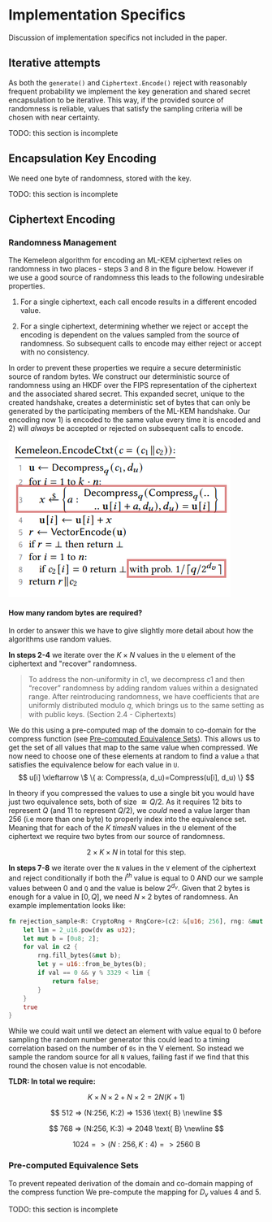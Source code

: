 # Implementation Specifics

Discussion of implementation specifics not included in the paper.

## Iterative attempts

As both the `generate()` and `Ciphertext.Encode()` reject with reasonably frequent probability we implement
the key generation and shared secret encapsulation to be iterative. This way, if the provided source of
randomness is reliable, values that satisfy the sampling criteria will be chosen with near certainty.

TODO: this section is incomplete

## Encapsulation Key Encoding

We need one byte of randomness, stored with the key.

TODO: this section is incomplete

## Ciphertext Encoding


### Randomness Management

The Kemeleon algorithm for encoding an ML-KEM ciphertext relies on randomness in two places - steps 3 and 8 in the figure
below. However if we use a good source of randomness this leads to the following undesirable properties.

1. For a single ciphertext, each call encode results in a different encoded value.

2. For a single ciphertext, determining whether we reject or accept the encoding is dependent on the values sampled from
the source of randomness. So subsequent calls to encode may either reject or accept with no consistency.

In order to prevent these properties we require a secure deterministic source of random bytes. We construct our
deterministic source of randomness using an HKDF over the FIPS representation of the ciphertext and the associated
shared secret. This expanded secret, unique to the created handshake, creates a deterministic set of bytes that can only
be generated by the participating members of the ML-KEM handshake. Our encoding now 1) is encoded to the same value
every time it is encoded and 2) will _always_ be accepted or rejected on subsequent calls to encode.

![Ciphertext Encoding steps requiring randomness](../../doc/Kemeleon.EncodeCiphertext.png)

#### How many random bytes are required?

In order to answer this we have to give slightly more detail about how the algorithms use random values.

**In steps 2-4** we iterate over the $K \times N$ values in the `U` element of the ciphertext and "recover"
randomness.

> To address the non-uniformity in c1, we decompress c1 and then “recover” randomness by adding random values within a
> designated range. After reintroducing randomness, we have coefficients that are uniformly distributed modulo 𝑞, which
> brings us to the same setting as with public keys. (Section 2.4 - Ciphertexts)

We do this using a pre-computed map of the domain to co-domain for the compress function (see
[Pre-computed Equivalence Sets](#pre-computed-equivalence-sets)). This allows us to get the set of all values that
map to the same value when compressed. We now need to choose one of these elements at random to find a value `a` that satisfies the equivalence below for each value in `U`.
$$
u[i] \xleftarrow \$ \{ a: Compress(a, d_u)=Compress(u[i], d_u) \}
$$

In theory if you compressed the values to use a single bit you would have just two equivalence sets, both of size $\cong
Q/2$. As it requires 12 bits to represent $Q$ (and 11 to represent $Q/2$), we _could_ need a value larger than 256 (i.e
more than one byte) to properly index into the equivalence set. Meaning that for each of the $K \ times N$ values in the
`U` element of the ciphertext we require two bytes from our source of randomness.

$$
2 \times K \times N \text{ in total for this step.}
$$


**In steps 7-8** we iterate over the `N` values in the `V` element of the ciphertext and reject conditionally if both
the $i^{th}$ value is equal to 0 AND our we sample values between 0 and `Q` and the value is below $2^{d_v}$.
Given that 2 bytes is enough for a value in $[0,Q]$, we need $N \times 2$ bytes of randomness.
An example implementation looks like:

```rust
fn rejection_sample<R: CryptoRng + RngCore>(c2: &[u16; 256], rng: &mut R, dv: usize) -> bool {
    let lim = 2_u16.pow(dv as u32);
    let mut b = [0u8; 2];
    for val in c2 {
        rng.fill_bytes(&mut b);
        let y = u16::from_be_bytes(b);
        if val == 0 && y % 3329 < lim {
            return false;
        }
    }
    true
}
```

While we could wait until we detect an element with value equal to 0 before sampling the random number generator
this could lead to a timing correlation based on the number of `0s` in the V element. So instead we sample
the random source for all `N` values, failing fast if we find that this round the chosen value is not encodable.

**TLDR: In total we require:**

$$
K \times N \times 2 + N \times 2 = 2N(K + 1)
$$

$$
512 => (N:256, K:2) => 1536 \text{ B} \newline
$$

$$
768 => (N:256, K:3) => 2048 \text{ B} \newline
$$

$$
1024 => (N:256, K:4) => 2560 \text{ B}
$$

### Pre-computed Equivalence Sets

To prevent repeated derivation of the domain and co-domain mapping of the compress function We pre-compute
the mapping for $D_v$ values 4 and 5.

TODO: this section is incomplete
